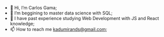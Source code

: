 - 👋 Hi, I’m Carlos Gama;
- 👀 I’m beggining to master data science with SQL;
- 🌱 I have past experience studying Web Development with JS and React knowledge;
- 📫 How to reach me kadumirands@gmail.com;
  
